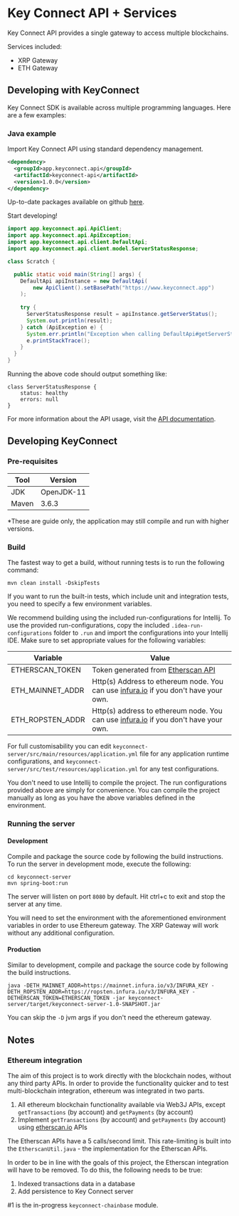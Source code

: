 # Key Connect API + Services

Key Connect API provides a single gateway to access multiple blockchains.

Services included:

* XRP Gateway
* ETH Gateway

## Developing with KeyConnect

Key Connect SDK is available across multiple programming languages. Here are a few examples:

### Java example

Import Key Connect API using standard dependency management.

```xml
<dependency>
  <groupId>app.keyconnect.api</groupId>
  <artifactId>keyconnect-api</artifactId>
  <version>1.0.0</version>
</dependency> 
```

Up-to-date packages available on github [here](https://github.com/orgs/key-connect/packages?tab=packages&ecosystem=maven&q=%22app.keyconnect.api.keyconnect-api%22).

Start developing!

```java
import app.keyconnect.api.ApiClient;
import app.keyconnect.api.ApiException;
import app.keyconnect.api.client.DefaultApi;
import app.keyconnect.api.client.model.ServerStatusResponse;

class Scratch {

  public static void main(String[] args) {
    DefaultApi apiInstance = new DefaultApi(
        new ApiClient().setBasePath("https://www.keyconnect.app")
    );
    
    try {
      ServerStatusResponse result = apiInstance.getServerStatus();
      System.out.println(result);
    } catch (ApiException e) {
      System.err.println("Exception when calling DefaultApi#getServerStatus");
      e.printStackTrace();
    }
  }
}
```

Running the above code should output something like:

```
class ServerStatusResponse {
    status: healthy
    errors: null
}
```

For more information about the API usage, visit the [API documentation](https://www.keyconnect.app/api-docs/index.html).

## Developing KeyConnect

### Pre-requisites

| Tool | Version |
| ---- | ------- |
| JDK | OpenJDK-11 |
| Maven | 3.6.3 |

*These are guide only, the application may still compile and run with higher versions.

### Build

The fastest way to get a build, without running tests is to run the following command:

```shell script
mvn clean install -DskipTests
```

If you want to run the built-in tests, which include unit and integration tests, you need to specify a few environment variables. 

We recommend building using the included run-configurations for Intellij. To use the provided run-configurations, copy the included `.idea-run-configurations` folder to `.run` and import the configurations into your Intellij IDE. Make sure to set appropriate values for the following variables:

| Variable | Value |
| --------- | ---- |
| ETHERSCAN_TOKEN | Token generated from [Etherscan API](https://etherscan.io/myapikey) |
| ETH_MAINNET_ADDR | Http(s) Address to ethereum node. You can use [infura.io](ETH_MAINNET_ADDR) if you don't have your own. |
| ETH_ROPSTEN_ADDR | Http(s) address to ethereum node. You can use [infura.io](ETH_MAINNET_ADDR) if you don't have your own. |

For full customisability you can edit `keyconnect-server/src/main/resources/application.yml` file for any application runtime configurations, and `keyconnect-server/src/test/resources/application.yml` for any test configurations.

You don't need to use Intellij to compile the project. The run configurations provided above are simply for convenience. You can compile the project manually as long as you have the above variables defined in the environment.

### Running the server

#### Development

Compile and package the source code by following the build instructions. To run the server in development mode, execute the following:

```shell script
cd keyconnect-server
mvn spring-boot:run
```

The server will listen on port `8080` by default. Hit ctrl+c to exit and stop the server at any time.

You will need to set the environment with the aforementioned environment variables in order to use Ethereum gateway. The XRP Gateway will work without any additional configuration.

#### Production

Similar to development, compile and package the source code by following the build instructions.

```shell script
java -DETH_MAINNET_ADDR=https://mainnet.infura.io/v3/INFURA_KEY -DETH_ROPSTEN_ADDR=https://ropsten.infura.io/v3/INFURA_KEY -DETHERSCAN_TOKEN=ETHERSCAN_TOKEN -jar keyconnect-server/target/keyconnect-server-1.0-SNAPSHOT.jar 
```

You can skip the `-D` jvm args if you don't need the ethereum gateway.

## Notes

### Ethereum integration

The aim of this project is to work directly with the blockchain nodes, without any third party APIs. In order to provide the functionality quicker and to test multi-blockchain integration, ethereum was integrated in two parts. 

1. All ethereum blockchain functionality available via Web3J APIs, except `getTransactions` (by account) and `getPayments` (by account)
2. Implement `getTransactions` (by account) and `getPayments` (by account) using [etherscan.io](https://etherscan.io/) APIs

The Etherscan APIs have a 5 calls/second limit. This rate-limiting is built into the `EtherscanUtil.java` - the implementation for the Etherscan APIs.

In order to be in line with the goals of this project, the Etherscan integration will have to be removed. To do this, the following needs to be true:

1. Indexed transactions data in a database
2. Add persistence to Key Connect server

\#1 is the in-progress `keyconnect-chainbase` module.
